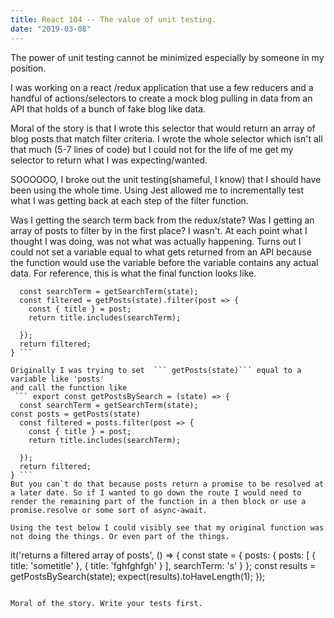 ```yaml
---
title: React 104 -- The value of unit testing.
date: "2019-03-08"
---
```



The power of unit testing cannot be minimized especially by someone in my position. 

I was working on a react /redux application that use a few reducers and a handful of actions/selectors to create a mock blog pulling in data from an API that holds of a bunch of fake blog like data. 

Moral of the story is that I wrote this selector that would return an array of blog posts that match filter criteria. I wrote the whole selector which isn't all that much (5-7 lines of code) but I could not for the life of me get my selector to return what I was expecting/wanted. 

SOOOOOO, I broke out the unit testing(shameful, I know) that I should have been using the whole time. Using Jest allowed me to incrementally test what I was getting back at each step of the filter function. 

Was I getting the search term back from the redux/state?
Was I getting an array of posts to filter by in the first place?
I wasn't. At each point what I thought I was doing, was not what was actually happening. Turns out I could not set a variable equal to what gets returned from an API because the function would use the variable before the variable contains any actual data. 
For reference, this is what the final function looks like. 
``` export const getPostsBySearch = (state) => {
  const searchTerm = getSearchTerm(state);
  const filtered = getPosts(state).filter(post => {
    const { title } = post;
    return title.includes(searchTerm);

  });
  return filtered;
} ```

Originally I was trying to set  ``` getPosts(state)``` equal to a variable like 'posts'
and call the function like
 ``` export const getPostsBySearch = (state) => {
  const searchTerm = getSearchTerm(state);
const posts = getPosts(state)
  const filtered = posts.filter(post => {
    const { title } = post;
    return title.includes(searchTerm);

  });
  return filtered;
} ```
But you can`t do that because posts return a promise to be resolved at a later date. So if I wanted to go down the route I would need to render the remaining part of the function in a then block or use a promise.resolve or some sort of async-await. 

Using the test below I could visibly see that my original function was not doing the things. Or even part of the things. 

``` 
  it('returns a filtered array of posts', () => {
    const state = {
      posts: {
        posts: [
          { title: 'sometitle' },
          { title: 'fghfghfgh' }
        ],
        searchTerm: 's'
      }
    }; 
    const results = getPostsBySearch(state);
    expect(results).toHaveLength(1);
  });
```

Moral of the story. Write your tests first. 
